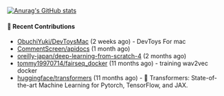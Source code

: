 [![Anurag's GitHub stats](https://github-readme-stats.vercel.app/api?username=qqhann&count_private=true&show_icons=true&theme=tokyonight)](https://github.com/anuraghazra/github-readme-stats)






#### 🌱 Recent Contributions

- [ObuchiYuki/DevToysMac](https://github.com/ObuchiYuki/DevToysMac) (2 weeks ago) - DevToys For mac
- [CommentScreen/apidocs](https://github.com/CommentScreen/apidocs) (1 month ago)
- [oreilly-japan/deep-learning-from-scratch-4](https://github.com/oreilly-japan/deep-learning-from-scratch-4) (2 months ago)
- [tommy19970714/fairseq_docker](https://github.com/tommy19970714/fairseq_docker) (11 months ago) - training wav2vec docker
- [huggingface/transformers](https://github.com/huggingface/transformers) (11 months ago) - 🤗 Transformers: State-of-the-art Machine Learning for Pytorch, TensorFlow, and JAX.
